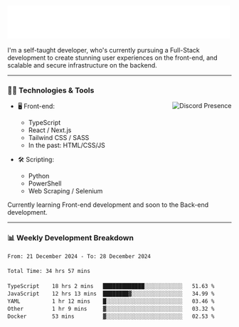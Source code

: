<img src="assets/wave.svg" alt=":wave:" />

I'm a self-taught developer, who's currently pursuing a Full-Stack development to create stunning user experiences on the front-end, and scalable and secure infrastructure on the backend.

---

### 🧑‍💻 Technologies & Tools

<a href="https://discord.com/users/414304208649453568" target="_blank" rel="nofollow">
   <img src="https://lanyard-profile-readme.vercel.app/api/414304208649453568?idleMessage=Probably%20doing%20something%20else..." alt="Discord Presence" align="right">
</a>

- 🖥️ Front-end:

  - TypeScript
  - React / Next.js
  - Tailwind CSS / SASS
  - In the past: HTML/CSS/JS

- 🛠 Scripting:

  - Python
  - PowerShell
  - Web Scraping / Selenium

Currently learning Front-end development and soon to the Back-end development.

---

### 📊 Weekly Development Breakdown

<!--START_SECTION:waka-->

```txt
From: 21 December 2024 - To: 28 December 2024

Total Time: 34 hrs 57 mins

TypeScript    18 hrs 2 mins   █████████████░░░░░░░░░░░░   51.63 %
JavaScript    12 hrs 13 mins  ████████▓░░░░░░░░░░░░░░░░   34.99 %
YAML          1 hr 12 mins    █░░░░░░░░░░░░░░░░░░░░░░░░   03.46 %
Other         1 hr 9 mins     ▓░░░░░░░░░░░░░░░░░░░░░░░░   03.32 %
Docker        53 mins         ▓░░░░░░░░░░░░░░░░░░░░░░░░   02.53 %
```

<!--END_SECTION:waka-->
